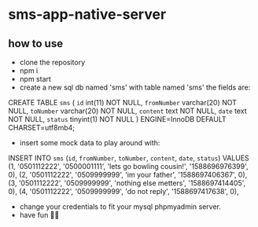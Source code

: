 # sms-app-native-server

## how to use

- clone the repository
- npm i
- npm start 
- create a new sql db named 'sms' with table named 'sms' the fields are:

CREATE TABLE `sms` (
  `id` int(11) NOT NULL,
  `fromNumber` varchar(20) NOT NULL,
  `toNumber` varchar(20) NOT NULL,
  `content` text NOT NULL,
  `date` text NOT NULL,
  `status` tinyint(1) NOT NULL
) ENGINE=InnoDB DEFAULT CHARSET=utf8mb4;

- insert some mock data to play around with: 

INSERT INTO `sms` (`id`, `fromNumber`, `toNumber`, `content`, `date`, `status`) VALUES
(1, '0501112222', '0500001111', 'lets go bowling cousin!', '1588696976399', 0),
(2, '0501112222', '0509999999', 'im your father', '1588697406367', 0),
(3, '0501112222', '0509999999', 'nothing else metters', '1588697414405', 0),
(4, '0501112222', '0509999999', 'do not reply', '1588697417638', 0),

- change your credentials to fit your mysql phpmyadmin server.
- have fun 🥂🍾

